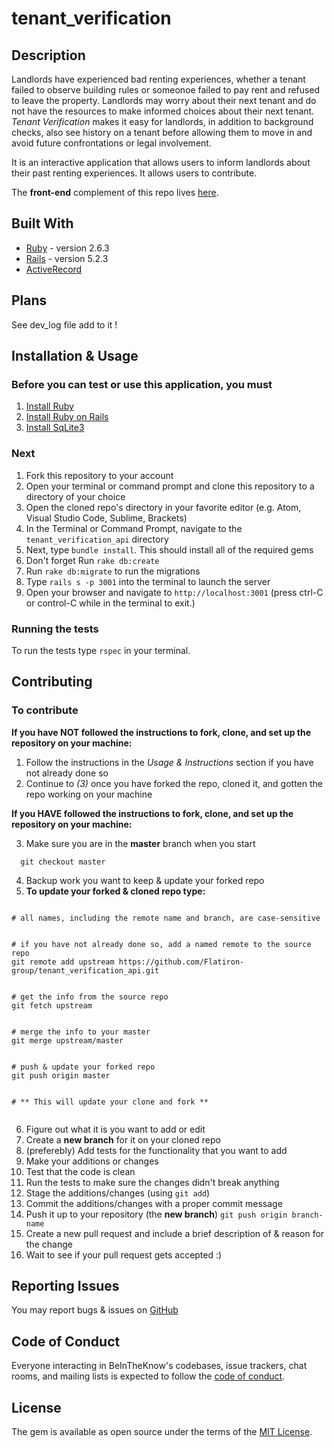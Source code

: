 # tenant_verification

## Description

Landlords have experienced bad renting experiences, whether a tenant failed to observe building rules or someonoe failed to pay rent and refused to leave the property. Landlords may worry about their next tenant and do not have the resources to make informed choices about their next tenant. *Tenant Verification* makes it easy for landlords, in addition to background checks, also see history on a tenant before allowing them to move in and avoid future confrontations or legal involvement.

It is an interactive application that allows users to inform landlords about their past renting experiences. It allows users to contribute.

The **front-end** complement of this repo lives [here](https://github.com/Flatiron-group/tenant_verification_api.git).

## Built With

* [Ruby](https://www.ruby-lang.org/en/) - version 2.6.3
* [Rails](https://guides.rubyonrails.org/) - version 5.2.3
* [ActiveRecord](https://guides.rubyonrails.org/active_record_basics.html)

## Plans

See dev_log file add to it !

## Installation & Usage

### Before you can test or use this application, you must

1. [Install Ruby](https://www.ruby-lang.org/en/documentation/installation/)
2. [Install Ruby on Rails](https://guides.rubyonrails.org/getting_started.html)
3. [Install SqLite3](https://www.sqlite.org/download.html)

### Next

1. Fork this repository to your account
2. Open your terminal or command prompt and clone this repository to a directory of your choice
3. Open the cloned repo's directory in your favorite editor (e.g. Atom, Visual Studio Code, Sublime, Brackets)
4. In the Terminal or Command Prompt, navigate to the `tenant_verification_api` directory
5. Next, type `bundle install`. This should install all of the required gems
6. Don't forget Run `rake db:create`
7. Run `rake db:migrate` to run the migrations
8. Type `rails s -p 3001` into the terminal to launch the server
9. Open your browser and navigate to `http://localhost:3001` (press ctrl-C or control-C while in the terminal to exit.)

### Running the tests

To run the tests type  `rspec` in your terminal.

## Contributing

### To contribute

**If you have NOT followed the instructions to fork, clone, and set up the repository on your machine:**

1. Follow the instructions in the *Usage & Instructions* section if you have not already done so
2. Continue to *(3)* once you have forked the repo, cloned it, and gotten the repo working on your machine

  **If you HAVE followed the instructions to fork, clone, and set up the repository on your machine:**

3. Make sure you are in the **master** branch when you start

```shell
  git checkout master
```

4. Backup work you want to keep & update your forked repo
5. **To update your forked & cloned repo type:**

  ```shell

  # all names, including the remote name and branch, are case-sensitive


  # if you have not already done so, add a named remote to the source repo
  git remote add upstream https://github.com/Flatiron-group/tenant_verification_api.git


  # get the info from the source repo
  git fetch upstream


  # merge the info to your master
  git merge upstream/master


  # push & update your forked repo
  git push origin master


  # ** This will update your clone and fork **


  ```

6. Figure out what it is you want to add or edit
7. Create a **new branch** for it on your cloned repo
8. (preferebly) Add tests for the functionality that you want to add
9. Make your additions or changes
10. Test that the code is clean
11. Run the tests to make sure the changes didn't break anything
12. Stage the additions/changes (using `git add`)
13. Commit the additions/changes with a proper commit message
14. Push it up to your repository (the **new branch**) `git push origin branch-name`
15. Create a new pull request and include a brief description of & reason for the change
16. Wait to see if your pull request gets accepted :)

## Reporting Issues

You may report bugs & issues on [GitHub](https://github.com/Flatiron-group/tenant_verification_api/issues)

## Code of Conduct

Everyone interacting in BeInTheKnow's codebases, issue trackers, chat rooms, and mailing lists is expected to follow the [code of conduct](https://github.com/Flatiron-group/tenant_verification_api/blob/master/CODE_OF_CONDUCT.md).

## License
The gem is available as open source under the terms of the [MIT License](https://opensource.org/licenses/MIT).